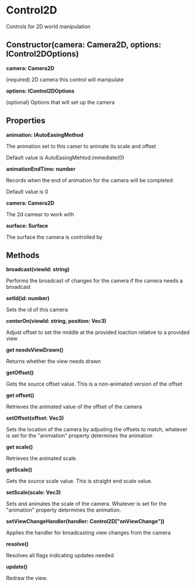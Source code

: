 # Control2D

  Controls for 2D world manipulation

## Constructor(camera: Camera2D, options: IControl2DOptions)

  **camera: Camera2D**

  (required) 2D camera this control will manipulate

  **options: IControl2DOptions**

  (optional) Options that will set up the camera

## Properties

  **animation: IAutoEasingMethod<Vec3>**

  The animation set to this camer to animate its scale and offset

  Default value is AutoEasingMehtod.immediate(0)

  **animationEndTime: number**

  Records when the end of animation for the camera will be completed

  Default value is 0

  **camera: Camera2D**

  The 2d camear to work with

  **surface: Surface**

  The surface the camera is controlled by

## Methods

**broadcast(viewId: string)**

Performs the broadcast of changes for the camera if the camera needs a broadcast

**setId(id: number)**

Sets the id of this camera

**centerOn(viewId: string, position: Vec3)**

Adjust offset to set the middle at the provided loaction relative to a provided view



**get needsViewDrawn()**

Returns whether the view needs drawn

**getOffset()**

Gets the source offset value. This is a non-animated version of the offset

**get offset()**

Retrieves the animated value of the offset of the camera

**setOffset(offset: Vec3)**

Sets the location of the camera by adjusting the offsets to match, whatever is set for the "animiation" property determines the animation

**get scale()**

Retrieves the animated scale.

**getScale()**

Gets the source scale value. This is straight end scale value.

**setScale(scale: Vec3)**

Sets and animates the scale of the camera. Whatever is set for the "animation" property determines the animation.

**setViewChangeHandler(handler: Control2D["onViewChange"])**

Applies the handler for broadcasting view changes from the camera

**resolve()**

Resolves all flags indicating updates needed

**update()**

Redraw the view.

